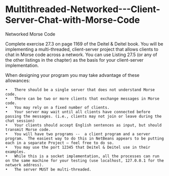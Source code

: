 Multithreaded-Networked---Client-Server-Chat-with-Morse-Code
============================================================

Networked Morse Code

Complete exercise 27.3 on page 1169 of the Deitel & Deitel book.  You will be implementing a multi-threaded, 
client-server project that allows clients to chat in Morse code across a network.  You can use Listing 27.5 
(or any of the other listings in the chapter) as the basis for your client-server implementation.

When designing your program you may take advantage of these allowances:

    •	There should be a single server that does not understand Morse code.
    •	There can be two or more clients that exchange messages in Morse code.
    •	You may rely on a fixed number of clients.
    •	Your server may wait until all clients have connected before passing the messages. (i.e., clients may not join or leave during the chat session)
    •	Your clients should accept English sentences as input, but should transmit Morse code.
    •	You will have two programs --  a client program and a server program.  The easiest way to do this in NetBeans appears to be putting each in a separate Project – feel free to do so.
    •	You may use the port 12345 that Deitel & Deitel use in their examples.
    •	While this is a socket implementation, all the processes can run on the same machine for your testing (use localhost, 127.0.0.1 for the network address).
    •	The server MUST be multi-threaded.
